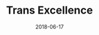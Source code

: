 ---
layout: art-post
title: Trans Excellence
images:
  - public_id: portfolio/trans-excellence-square
  - public_id: portfolio/button-trans-excellence-photo
categories: [art, digital]
tags: [button, vector, color, graphic-design, text, trans]
date: 2018-06-17
---